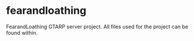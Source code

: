 # fearandloathing
FearandLoathing GTARP server project. All files used for the project can be found within.
